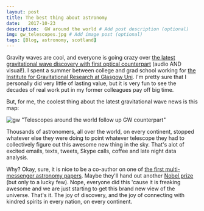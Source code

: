 ```yaml
---
layout: post
title: The best thing about astronomy  
date:   2017-10-23
description:  GW around the world # Add post description (optional)
img: gw_telescopes.jpg # Add image post (optional)
tags: [Blog, astronomy, scotland]
---
```


Gravity waves are cool, and everyone is going crazy over [the latest gravitational wave discovery with first optical counterpart](http://aasnova.org/2017/10/16/neutron-star-merger-detected-by-many-eyes-and-ears/) (audio AND visual!).  I spent a summer between college and grad school working for [the Institute for Gravitational Research at Glasgow Uni](http://www.physics.gla.ac.uk/igr/).   I'm pretty sure that I personally did very little of lasting value,  but it is very fun to see the decades of real work put in my former colleagues pay off big time. 

But, for me,  the coolest thing about the latest gravitational wave news is this map: 

![gw]({{site.baseurl}}/assets/img/gw_telescopes.png) "Telescopes around the world follow up GW counterpart"

Thousands of astronomers, all over the world, on every continent, stopped whatever else they were doing to point whatever telescope they had to collectively figure out this awesome new thing in the sky.  That's alot of excited emails, texts, tweets, Skype calls, coffee and late night data analysis.   

Why?  Okay, sure, it is nice to be a co-author on one of [the first multi-messenger astronomy papers](http://iopscience.iop.org/issue/2041-8205/848/2).   Maybe they'll hand out another [Nobel prize](https://www.nobelprize.org/nobel_prizes/physics/laureates/2017/) (but only to a lucky few).  Nope,  everyone did this 'cause it is freaking awesome and we are just starting to get this brand new view of the universe. 
That's it.  The joy of discovery, and the joy of connecting with kindred spirits in every nation, on every continent. 